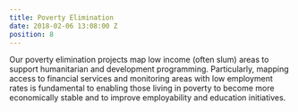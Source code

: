```yaml
---
title: Poverty Elimination
date: 2018-02-06 13:08:00 Z
position: 8
---
```


Our poverty elimination projects map low income (often slum) areas to support humanitarian and development programming. Particularly, mapping access to financial services and monitoring areas with low employment rates is fundamental to enabling those living in poverty to become more economically stable and to improve employability and education initiatives. 